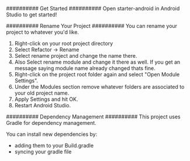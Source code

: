########## Get Started ##########
Open starter-android in Android Studio to get started!

########## Rename Your Project ##########
You can rename your project to whatever you'd like.
  1. Right-click on your root project directory
  2. Select Refactor -> Rename
  3. Select rename project and change the name there.
  4. Also Select rename module and change it there as well.
     If you get an message saying module name already changed thats fine.
  5. Right-click on the project root folder again and select
     "Open Module Settings".
  6. Under the Modules section remove whatever folders are associated
     to your old project name.
  7. Apply Settings and hit OK.
  8. Restart Android Studio.

########## Dependency Management ##########
This project uses Gradle for dependency management.

You can install new dependencies by:
  * adding them to your Build.gradle
  * syncing your gradle file
